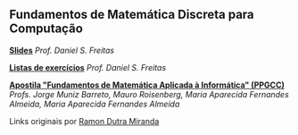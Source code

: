 Fundamentos de Matemática Discreta para Computação
--------------------------------------------------

[**Slides**][slides] *Prof. Daniel S. Freitas*

[**Listas de exercícios**][listas] *Prof. Daniel S. Freitas*

[**Apostila "Fundamentos de Matemática Aplicada à Informática" (PPGCC)**][apostila] *Profs. Jorge Muniz Barreto, Mauro Roisenberg, Maria Aparecida Fernandes Almeida, Maria Aparecida Fernandes Almeida*

[apostila]: https://drive.google.com/open?id=0B8eSwDIKbcFKcV9LaTlkUEJxN1k
[listas]: https://drive.google.com/open?id=0B8eSwDIKbcFKOWdXTllNZGM3ZVk
[slides]: https://drive.google.com/open?id=0B8eSwDIKbcFKaWQ4YkpqU0lBSms


Links originais por [Ramon Dutra Miranda][linkramon]

[linkramon]: http://ramon.blog.br/computacao/
